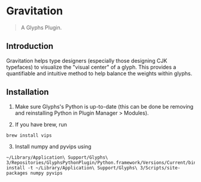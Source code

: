# Gravitation

> A Glyphs Plugin.


## Introduction

Gravitation helps type designers (especially those designing CJK typefaces) to visualize the "visual center" of a glyph. This provides a quantifiable and intuitive method to help balance the weights within glyphs.


## Installation

1. Make sure Glyphs's Python is up-to-date (this can be done be removing and reinstalling Python in Plugin Manager > Modules).

2. If you have brew, run
```shell
brew install vips
```

3. Install numpy and pyvips using
```shell
~/Library/Application\ Support/Glyphs\ 3/Repositories/GlyphsPythonPlugin/Python.framework/Versions/Current/bin/pip3 install -t ~/Library/Application\ Support/Glyphs\ 3/Scripts/site-packages numpy pyvips
```
